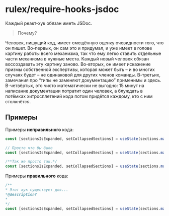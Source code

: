 # rulex/require-hooks-jsdoc

Каждый реакт-хук обязан иметь JSDoc.

> Почему?

Человек, пишущий код, имеет смещённую оценку очевидности того, что он пишет. Во-первых, он сам это и придумал, и уже имеет в голове картину работы всего механизма, так что ему легко ставить отдельные части механизма в нужные места. Каждый новый человек обязан воссоздавать эту картину заново. Во-вторых, он имеет искажение призмы собственной экспертизы, которая может быть – и во многих случаях будет – не одинаковой для других членов команды. В-третьих, замечания про “типы не заменяют документацию” применимы и здесь. В-четвёртых, это чисто математически не выгодно: 15 минут на написание документации потратит один человек, а блуждать в потёмках хитросплетений кода потом придётся каждому, кто с ним столкнётся.

## Примеры

Примеры **неправильного** кода:

```js
const [sectionsIsExpanded, setCollapsedSections] = useState(sections.map(() => false));
```

```js
// Просто что бы было
const [sectionsIsExpanded, setCollapsedSections] = useState(sections.map(() => false));
```


```js
/**Так же просто так.*/
const [sectionsIsExpanded, setCollapsedSections] = useState(sections.map(() => false));
```


Примеры **правильного** кода:

```js
/**
* Этот хук существует для...
*@description?
*
*/
const [sectionsIsExpanded, setCollapsedSections] = useState(sections.map(() => false));
```
